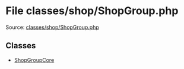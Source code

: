 File classes/shop/ShopGroup.php
=========

Source: [classes/shop/ShopGroup.php](https://github.com/PrestaShop/PrestaShop/blob/1.6.0.5/classes/shop/ShopGroup.php)


Classes
-------

* [ShopGroupCore](class.ShopGroupCore.md)

